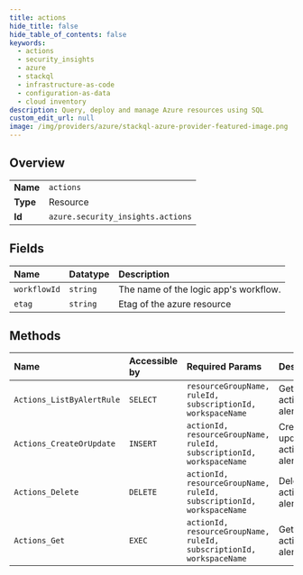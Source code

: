 ```yaml
---
title: actions
hide_title: false
hide_table_of_contents: false
keywords:
  - actions
  - security_insights
  - azure    
  - stackql
  - infrastructure-as-code
  - configuration-as-data
  - cloud inventory
description: Query, deploy and manage Azure resources using SQL
custom_edit_url: null
image: /img/providers/azure/stackql-azure-provider-featured-image.png
---
```

  
    

## Overview
<table><tbody>
<tr><td><b>Name</b></td><td><code>actions</code></td></tr>
<tr><td><b>Type</b></td><td>Resource</td></tr>
<tr><td><b>Id</b></td><td><code>azure.security_insights.actions</code></td></tr>
</tbody></table>

## Fields
| Name | Datatype | Description |
|:-----|:---------|:------------|
| `workflowId` | `string` | The name of the logic app's workflow. |
| `etag` | `string` | Etag of the azure resource |
## Methods
| Name | Accessible by | Required Params | Description |
|:-----|:--------------|:----------------|:------------|
| `Actions_ListByAlertRule` | `SELECT` | `resourceGroupName, ruleId, subscriptionId, workspaceName` | Gets all actions of alert rule. |
| `Actions_CreateOrUpdate` | `INSERT` | `actionId, resourceGroupName, ruleId, subscriptionId, workspaceName` | Creates or updates the action of alert rule. |
| `Actions_Delete` | `DELETE` | `actionId, resourceGroupName, ruleId, subscriptionId, workspaceName` | Delete the action of alert rule. |
| `Actions_Get` | `EXEC` | `actionId, resourceGroupName, ruleId, subscriptionId, workspaceName` | Gets the action of alert rule. |
